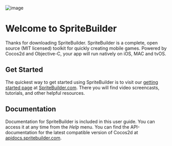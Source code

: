 ![image](intro-1.png?raw=true)

# Welcome to SpriteBuilder
Thanks for downloading SpriteBuilder. SpriteBuilder is a complete, open source (MIT licensed) toolkit for quickly creating mobile games. Powered by Cocos2d and Objective-C, your app will run natively on iOS, MAC and tvOS.

## Get Started
The quickest way to get started using SpriteBuilder is to visit our [getting started page](http://www.spritebuilder.com/getting-started/) at [SpriteBuilder.com](http://spritebuilder.com). There you will find video screencasts, tutorials, and other helpful resources.

## Documentation
Documentation for SpriteBuilder is included in this user guide. You can access it at any time from the *Help* menu. You can find the API-documentation for the latest compatible version of Cocos2d at [apidocs.spritebuilder.com](http://apidocs.spritebuilder.com).